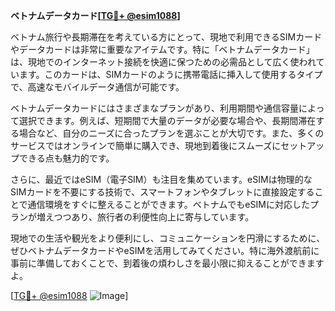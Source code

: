**ベトナムデータカード[[TG💪+ @esim1088](https://t.me/s/esim1088)]**

ベトナム旅行や長期滞在を考えている方にとって、現地で利用できるSIMカードやデータカードは非常に重要なアイテムです。特に「ベトナムデータカード」は、現地でのインターネット接続を快適に保つための必需品として広く使われています。このカードは、SIMカードのように携帯電話に挿入して使用するタイプで、高速なモバイルデータ通信が可能です。

ベトナムデータカードにはさまざまなプランがあり、利用期間や通信容量によって選択できます。例えば、短期間で大量のデータが必要な場合や、長期間滞在する場合など、自分のニーズに合ったプランを選ぶことが大切です。また、多くのサービスではオンラインで簡単に購入でき、現地到着後にスムーズにセットアップできる点も魅力的です。

さらに、最近ではeSIM（電子SIM）も注目を集めています。eSIMは物理的なSIMカードを不要にする技術で、スマートフォンやタブレットに直接設定することで通信環境をすぐに整えることができます。ベトナムでもeSIMに対応したプランが増えつつあり、旅行者の利便性向上に寄与しています。

現地での生活や観光をより便利にし、コミュニケーションを円滑にするために、ぜひベトナムデータカードやeSIMを活用してみてください。特に海外渡航前に事前に準備しておくことで、到着後の煩わしさを最小限に抑えることができますよ。

[[TG💪+ @esim1088](https://t.me/s/esim1088) ![Image](https://i.postimg.cc/Y0z9fWf4/image.png)]